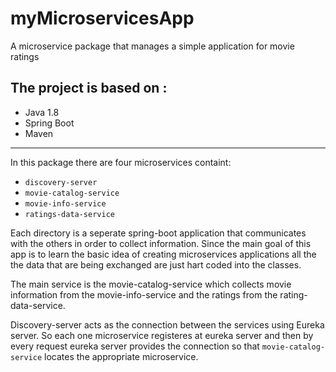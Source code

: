 # myMicroservicesApp
A microservice package that manages a simple application for movie ratings

## The project is based on :

* Java 1.8
* Spring Boot
* Maven

----

In this package there are four microservices containt:

* `discovery-server`	
* `movie-catalog-service`	
* `movie-info-service`	
* `ratings-data-service`

Each directory is a seperate spring-boot application that communicates with the others in order to collect information. Since the main goal of this app is to learn the basic idea of creating microservices applications all the the data that are being exchanged are just hart coded into the classes. 

The main service is the movie-catalog-service which collects movie information from the movie-info-service and the ratings from the rating-data-service.

Discovery-server acts as the connection between the services using Eureka server. So each one microservice registeres at eureka server and then by every request eureka server provides the connection so that `movie-catalog-service`	locates the appropriate microservice.
